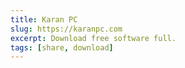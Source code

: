 ```yaml
---
title: Karan PC
slug: https://karanpc.com
excerpt: Download free software full.
tags: [share, download]
---
```

